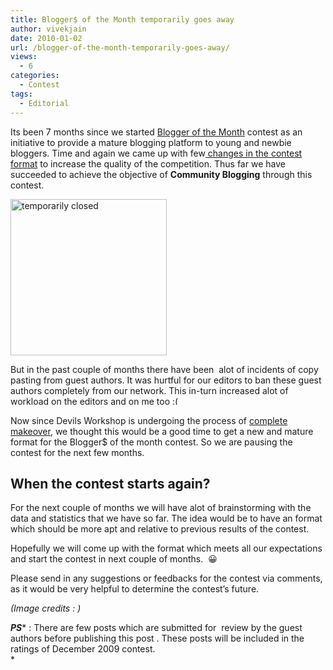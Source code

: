 ```yaml
---
title: Blogger$ of the Month temporarily goes away
author: vivekjain
date: 2010-01-02
url: /blogger-of-the-month-temporarily-goes-away/
views:
  - 6
categories:
  - Contest
tags:
  - Editorial
---
```

Its been 7 months since we started [Blogger of the Month][1] contest as an initiative to provide a mature blogging platform to young and newbie bloggers. Time and again we came up with few[ ][2][changes in the contest format][2] to increase the quality of the competition. Thus far we have succeeded to achieve the objective of **Community Blogging** through this contest.

<img class="size-thumbnail wp-image-18414 alignright" title="temporarily closed" src="http://cdn.devilsworkshop.org/files/2010/01/temporarily-closed-150x150.jpg" alt="temporarily closed" width="250" height="250" />

But in the past couple of months there have been  alot of incidents of copy pasting from guest authors. It was hurtful for our editors to ban these guest authors completely from our network. This in-turn increased alot of workload on the editors and on me too <img src="http://devilsworkshop.org/wp-includes/images/smilies/frownie.png" alt=":(" class="wp-smiley" style="height: 1em; max-height: 1em;" />

Now since Devils Workshop is undergoing the process of [complete makeover][3], we thought this would be a good time to get a new and mature format for the Blogger$ of the month contest. So we are pausing the contest for the next few months.

## When the contest starts again?

For the next couple of months we will have alot of brainstorming with the data and statistics that we have so far. The idea would be to have an format which should be more apt and relative to previous results of the contest.

Hopefully we will come up with the format which meets all our expectations and start the contest in next couple of months.  😀

Please send in any suggestions or feedbacks for the contest via comments, as it would be very helpful to determine the contest&#8217;s future.

*(Image credits : <shutterstock>)*

***PS**** : There are few posts which are submitted for  review by the guest authors before publishing this post . These posts will be included in the ratings of December 2009 contest.  
*

 [1]: http://devilsworkshop.org/win-100-in-blogger-of-the-month-and-more/
 [2]: http://devilsworkshop.org/now-win-150-for-blogger-of-the-month-award/
 [3]: http://devilsworkshop.org/the-devil-is-in-the-workshop/
